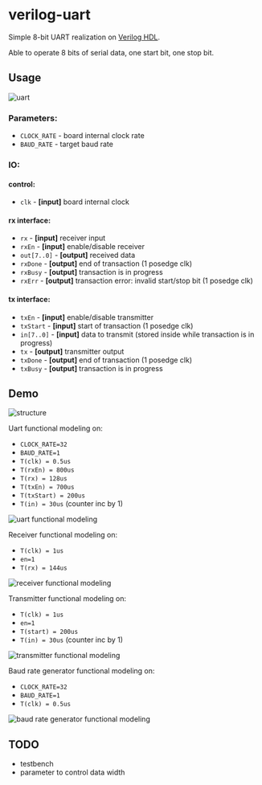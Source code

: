 verilog-uart
============
Simple 8-bit UART realization on [Verilog HDL](https://en.wikipedia.org/wiki/Verilog).

Able to operate 8 bits of serial data, one start bit, one stop bit.

Usage
-----
![uart](rsc/uart.png)

### Parameters:
* `CLOCK_RATE` - board internal clock rate
* `BAUD_RATE` - target baud rate

### IO:

#### control:
* `clk` - **[input]** board internal clock

#### rx interface:
* `rx` - **[input]** receiver input
* `rxEn` - **[input]** enable/disable receiver
* `out[7..0]` - **[output]** received data
* `rxDone` - **[output]** end of transaction (1 posedge clk)
* `rxBusy` - **[output]** transaction is in progress
* `rxErr` - **[output]** transaction error: invalid start/stop bit (1 posedge clk)

#### tx interface:
* `txEn` - **[input]** enable/disable transmitter
* `txStart` - **[input]** start of transaction (1 posedge clk)
* `in[7..0]` - **[input]** data to transmit (stored inside while transaction is in progress)
* `tx` - **[output]** transmitter output
* `txDone` - **[output]** end of transaction (1 posedge clk)
* `txBusy` - **[output]** transaction is in progress

Demo
----
![structure](rsc/uart_structure.png)

Uart functional modeling on:
* `CLOCK_RATE=32`
* `BAUD_RATE=1`
* `T(clk) = 0.5us`
* `T(rxEn) = 800us`
* `T(rx) = 128us`
* `T(txEn) = 700us`
* `T(txStart) = 200us`
* `T(in) = 30us` (counter inc by 1)

![uart functional modeling](rsc/uart_func_model.png)

Receiver functional modeling on:
* `T(clk) = 1us`
* `en=1`
* `T(rx) = 144us`

![receiver functional modeling](rsc/rx_func_model.png)

Transmitter functional modeling on:
* `T(clk) = 1us`
* `en=1`
* `T(start) = 200us`
* `T(in) = 30us` (counter inc by 1)

![transmitter functional modeling](rsc/tx_func_model.png)

Baud rate generator functional modeling on:
* `CLOCK_RATE=32`
* `BAUD_RATE=1`
* `T(clk) = 0.5us`

![baud rate generator functional modeling](rsc/baud_gen_func_model.png)


TODO
----
* testbench
* parameter to control data width
